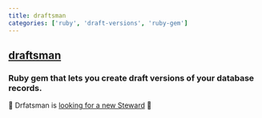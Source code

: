 ```yaml
---
title: draftsman
categories: ['ruby', 'draft-versions', 'ruby-gem']
---
```

## [draftsman](https://github.com/copasetickid/draftsman)

### Ruby gem that lets you create draft versions of your database records.


🚨 Drfatsman is [looking for a new Steward](https://github.com/jmfederico/draftsman/issues/85) 🚨

